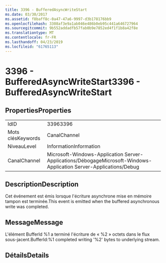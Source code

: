 ```yaml
---
title: 3396 - BufferedAsyncWriteStart
ms.date: 03/30/2017
ms.assetid: f8baff8c-0a47-47a6-9997-d3b178176bb9
ms.openlocfilehash: 3308af3e9a1ab046e486b0eb95c441a646727964
ms.sourcegitcommit: 9b552addadfb57fab0b9e7852ed4f1f1b8a42f8e
ms.translationtype: MT
ms.contentlocale: fr-FR
ms.lasthandoff: 04/23/2019
ms.locfileid: "61765113"
---
```

# <a name="3396---bufferedasyncwritestart"></a><span data-ttu-id="cdb96-102">3396 - BufferedAsyncWriteStart</span><span class="sxs-lookup"><span data-stu-id="cdb96-102">3396 - BufferedAsyncWriteStart</span></span>
## <a name="properties"></a><span data-ttu-id="cdb96-103">Properties</span><span class="sxs-lookup"><span data-stu-id="cdb96-103">Properties</span></span>  
  
|||  
|-|-|  
|<span data-ttu-id="cdb96-104">Id</span><span class="sxs-lookup"><span data-stu-id="cdb96-104">ID</span></span>|<span data-ttu-id="cdb96-105">3396</span><span class="sxs-lookup"><span data-stu-id="cdb96-105">3396</span></span>|  
|<span data-ttu-id="cdb96-106">Mots clés</span><span class="sxs-lookup"><span data-stu-id="cdb96-106">Keywords</span></span>|<span data-ttu-id="cdb96-107">Canal</span><span class="sxs-lookup"><span data-stu-id="cdb96-107">Channel</span></span>|  
|<span data-ttu-id="cdb96-108">Niveau</span><span class="sxs-lookup"><span data-stu-id="cdb96-108">Level</span></span>|<span data-ttu-id="cdb96-109">Information</span><span class="sxs-lookup"><span data-stu-id="cdb96-109">Information</span></span>|  
|<span data-ttu-id="cdb96-110">Canal</span><span class="sxs-lookup"><span data-stu-id="cdb96-110">Channel</span></span>|<span data-ttu-id="cdb96-111">Microsoft-Windows-Application Server-Applications/Débogage</span><span class="sxs-lookup"><span data-stu-id="cdb96-111">Microsoft-Windows-Application Server-Applications/Debug</span></span>|  
  
## <a name="description"></a><span data-ttu-id="cdb96-112">Description</span><span class="sxs-lookup"><span data-stu-id="cdb96-112">Description</span></span>  
 <span data-ttu-id="cdb96-113">Cet événement est émis lorsque l'écriture asynchrone mise en mémoire tampon est terminée.</span><span class="sxs-lookup"><span data-stu-id="cdb96-113">This event is emitted when the buffered asynchronous write was completed.</span></span>  
  
## <a name="message"></a><span data-ttu-id="cdb96-114">Message</span><span class="sxs-lookup"><span data-stu-id="cdb96-114">Message</span></span>  
 <span data-ttu-id="cdb96-115">L'élément BufferId %1 a terminé l'écriture de « %2 » octets dans le flux sous-jacent.</span><span class="sxs-lookup"><span data-stu-id="cdb96-115">BufferId:%1 completed writing '%2' bytes to underlying stream.</span></span>  
  
## <a name="details"></a><span data-ttu-id="cdb96-116">Détails</span><span class="sxs-lookup"><span data-stu-id="cdb96-116">Details</span></span>
